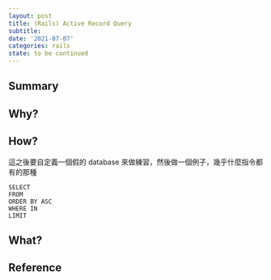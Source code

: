 ```yaml
---
layout: post
title: (Rails) Active Record Query
subtitle: 
date: '2021-07-07'
categories: rails
state: to be continued
---
```


## Summary

## Why?

## How?
這之後要自定義一個假的 database 來做練習，然後做一個例子，幾乎什麼指令都有的那種
```
SELECT 
FROM
ORDER BY ASC
WHERE IN
LIMIT

```





## What?

## Reference
